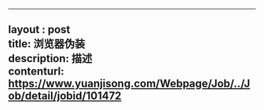 --------            
layout : post       
title: 浏览器伪装           
description: 描述     
contenturl: https://www.yuanjisong.com/Webpage/Job/../Job/detail/jobid/101472      
--------            

